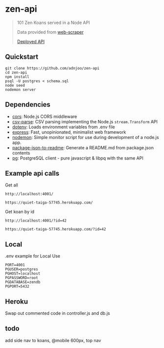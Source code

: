 # zen-api

> 101 Zen Koans served in a Node API
> 
> Data provided from [web-scraper](https://github.com/adnjoo/web-scraper)
> 
> [Deployed API](https://quiet-taiga-57745.herokuapp.com/)

## Quickstart

```
git clone https://github.com/adnjoo/zen-api
cd zen-api
npm install
psql -U postgres < schema.sql
node seed
nodemon server
```

## Dependencies

- [cors](https://ghub.io/cors): Node.js CORS middleware
- [csv-parse](https://ghub.io/csv-parse): CSV parsing implementing the Node.js `stream.Transform` API
- [dotenv](https://ghub.io/dotenv): Loads environment variables from .env file
- [express](https://ghub.io/express): Fast, unopinionated, minimalist web framework
- [nodemon](https://ghub.io/nodemon): Simple monitor script for use during development of a node.js app.
- [package-json-to-readme](https://ghub.io/package-json-to-readme): Generate a README.md from package.json contents
- [pg](https://ghub.io/pg): PostgreSQL client - pure javascript &amp; libpq with the same API

## Example api calls

Get all
```
http://localhost:4001/

https://quiet-taiga-57745.herokuapp.com/
```

Get koan by id
```
http://localhost:4001/?id=42

https://quiet-taiga-57745.herokuapp.com/?id=42
```

## Local

.env example for Local Use
```
PORT=4001
PGUSER=postgres
PGHOST=localhost
PGPASSWORD=root
PGDATABASE=zendb
PGPORT=5432
```

## Heroku

Swap out commented code in controller.js and db.js

## todo

add side nav to koans, @mobile 600px, top nav